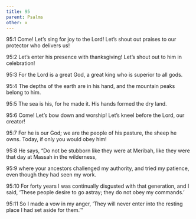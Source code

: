 ```yaml
---
title: 95
parent: Psalms
other: x
---
```



<a name="95:1">95:1</a> Come! Let’s sing for joy to the Lord!
Let’s shout out praises to our protector who delivers us!

<a name="95:2">95:2</a> Let’s enter his presence with thanksgiving!
Let’s shout out to him in celebration!

<a name="95:3">95:3</a> For the Lord is a great God,
a great king who is superior to all gods.

<a name="95:4">95:4</a> The depths of the earth are in his hand,
and the mountain peaks belong to him.

<a name="95:5">95:5</a> The sea is his, for he made it.
His hands formed the dry land.

<a name="95:6">95:6</a> Come! Let’s bow down and worship!
Let’s kneel before the Lord, our creator!

<a name="95:7">95:7</a> For he is our God;
we are the people of his pasture,
the sheep he owns.
Today, if only you would obey him!

<a name="95:8">95:8</a> He says, “Do not be stubborn like they were at Meribah,
like they were that day at Massah in the wilderness,

<a name="95:9">95:9</a> where your ancestors challenged my authority,
and tried my patience, even though they had seen my work.

<a name="95:10">95:10</a> For forty years I was continually disgusted with that generation,
and I said, ‘These people desire to go astray;
they do not obey my commands.’

<a name="95:11">95:11</a> So I made a vow in my anger,
‘They will never enter into the resting place I had set aside for them.’”